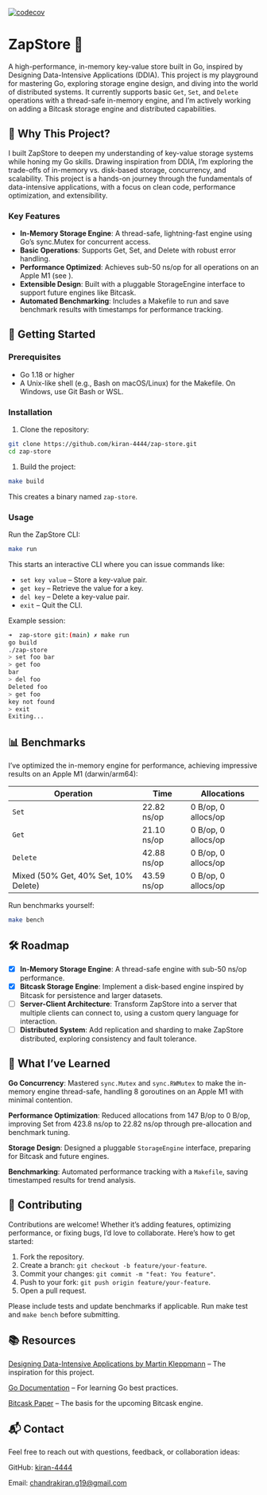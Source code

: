 [![codecov](https://codecov.io/gh/kiran-4444/zap-store/graph/badge.svg?token=YTobWfz3N1)](https://codecov.io/gh/kiran-4444/zap-store)

# **ZapStore 🚀**

A high-performance, in-memory key-value store built in Go, inspired by Designing Data-Intensive Applications (DDIA). This project is my playground for mastering Go, exploring storage engine design, and diving into the world of distributed systems. It currently supports basic `Get`, `Set`, and `Delete` operations with a thread-safe in-memory engine, and I’m actively working on adding a Bitcask storage engine and distributed capabilities.

## **🌟 Why This Project?**

I built ZapStore to deepen my understanding of key-value storage systems while honing my Go skills. Drawing inspiration from DDIA, I’m exploring the trade-offs of in-memory vs. disk-based storage, concurrency, and scalability. This project is a hands-on journey through the fundamentals of data-intensive applications, with a focus on clean code, performance optimization, and extensibility.

### **Key Features**

- **In-Memory Storage Engine**: A thread-safe, lightning-fast engine using Go’s sync.Mutex for concurrent access.
- **Basic Operations**: Supports Get, Set, and Delete with robust error handling.
- **Performance Optimized**: Achieves sub-50 ns/op for all operations on an Apple M1 (see ).
- **Extensible Design**: Built with a pluggable StorageEngine interface to support future engines like Bitcask.
- **Automated Benchmarking**: Includes a Makefile to run and save benchmark results with timestamps for performance tracking.

## **🚀 Getting Started**

### **Prerequisites**

- Go 1.18 or higher
- A Unix-like shell (e.g., Bash on macOS/Linux) for the Makefile. On Windows, use Git Bash or WSL.

### **Installation**

1. Clone the repository:

```bash
git clone https://github.com/kiran-4444/zap-store.git
cd zap-store
```

1. Build the project:

```bash
make build
```

This creates a binary named `zap-store`.

### Usage

Run the ZapStore CLI:

```bash
make run
```

This starts an interactive CLI where you can issue commands like:

- `set key value` – Store a key-value pair.
- `get key` – Retrieve the value for a key.
- `del key` – Delete a key-value pair.
- `exit` – Quit the CLI.

Example session:

```bash
➜  zap-store git:(main) ✗ make run
go build
./zap-store
> set foo bar
> get foo
bar
> del foo
Deleted foo
> get foo
key not found
> exit
Exiting...
```

## 📊 Benchmarks

I’ve optimized the in-memory engine for performance, achieving impressive results on an Apple M1 (darwin/arm64):

| Operation | Time | Allocations |
| --- | --- | --- |
| `Set` | 22.82 ns/op | 0 B/op, 0 allocs/op |
| `Get` | 21.10 ns/op | 0 B/op, 0 allocs/op |
| `Delete` | 42.88 ns/op | 0 B/op, 0 allocs/op |
| Mixed (50% Get, 40% Set, 10% Delete) | 43.59 ns/op | 0 B/op, 0 allocs/op |

Run benchmarks yourself:

```bash
make bench
```

## 🛠️ Roadmap

- [x]  **In-Memory Storage Engine**: A thread-safe engine with sub-50 ns/op performance.
- [x]  **Bitcask Storage Engine**: Implement a disk-based engine inspired by Bitcask for persistence and larger datasets.
- [ ]  **Server-Client Architecture**: Transform ZapStore into a server that multiple clients can connect to, using a custom query language for interaction.
- [ ]  **Distributed System**: Add replication and sharding to make ZapStore distributed, exploring consistency and fault tolerance.

## 🧠 What I’ve Learned

**Go Concurrency**: Mastered `sync.Mutex` and `sync.RWMutex` to make the in-memory engine thread-safe, handling 8 goroutines on an Apple M1 with minimal contention.

**Performance Optimization**: Reduced allocations from 147 B/op to 0 B/op, improving Set from 423.8 ns/op to 22.82 ns/op through pre-allocation and benchmark tuning.

**Storage Design**: Designed a pluggable `StorageEngine` interface, preparing for Bitcask and future engines.

**Benchmarking**: Automated performance tracking with a `Makefile`, saving timestamped results for trend analysis.

## 🤝 Contributing

Contributions are welcome! Whether it’s adding features, optimizing performance, or fixing bugs, I’d love to collaborate. Here’s how to get started:

1. Fork the repository.
2. Create a branch: `git checkout -b feature/your-feature`.
3. Commit your changes: `git commit -m "feat: You feature"`.
4. Push to your fork: `git push origin feature/your-feature`.
5. Open a pull request.

Please include tests and update benchmarks if applicable. Run make test and `make bench` before submitting.

## 📚 Resources

[Designing Data-Intensive Applications by Martin Kleppmann](https://dataintensive.net/) – The inspiration for this project.

[Go Documentation](https://go.dev/doc/) – For learning Go best practices.

[Bitcask Paper](https://riak.com/assets/bitcask-intro.pdf) – The basis for the upcoming Bitcask engine.

## 📬 Contact

Feel free to reach out with questions, feedback, or collaboration ideas:

GitHub: [kiran-4444](https://github.com/kiran-4444)

Email: <chandrakiran.g19@gmail.com>
